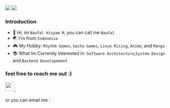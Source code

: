 


<img src="https://user-images.githubusercontent.com/73097560/115834477-dbab4500-a447-11eb-908a-139a6edaec5c.gif">

<img src="https://user-images.githubusercontent.com/73097560/115834477-dbab4500-a447-11eb-908a-139a6edaec5c.gif">
<br>

### Introduction 
- 👋 Hi, im `Naufal Hisyam M`, you can call me `Naufal`  
- 🌏 I'm from `Indonesia`
- 🎮 My Hobby: `Rhythm Games`, `Gacha Games`, `Linux Ricing`, `Anime`, and `Manga`
- 📚 What Im Currently Interested in: `Software Architecture`,`System Design` and `Backend Developement`


### feel free to reach me out :)
<a href="https://www.linkedin.com/in/naufal-h-457774294/" align="center">
  <img height="28" src="https://upload.wikimedia.org/wikipedia/commons/8/81/LinkedIn_icon.svg">
</a>&nbsp;
<br>
<br>
or you can email me :


<br>
<br>

